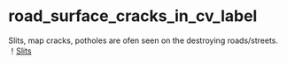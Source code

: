 # road_surface_cracks_in_cv_label
Slits, map cracks, potholes are ofen seen on the destroying roads/streets. 
！[Slits](./data/normal_crack.jpg)
